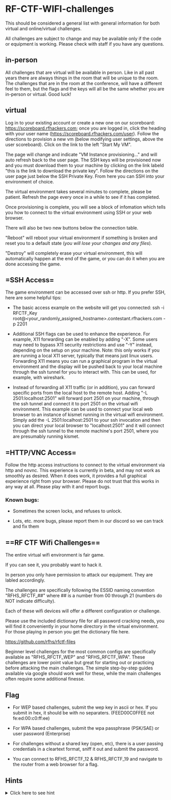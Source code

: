 # RF-CTF-WIFI-challenges


This should be considered a general list with general information for both virtual and online/virtual challenges.

All challenges are subject to change and may be available only if the code or equipment is working.
Please check with staff if you have any questions.

## in-person
All challenges that are virtual will be available in person.  Like in all past years there are always things in the room that will be unique to the room.  The challenges that are in the room at the conference, will have a different feel to them, but the flags and the keys will all be the same whether you are in-person or virtual.  Good luck!

## virtual

Log in to your existing account or create a new one on our scoreboard: https://scoreboard.rfhackers.com; once you are logged in, click the heading with your user name (https://scoreboard.rfhackers.com/user). Follow the directions to provision a new vm (below modifying user settings, above the user scoreboard). Click on the link to the left "Start My VM".


The page will change and indicate "VM Instance provisioning..." and will auto refresh back to the user page.  The SSH keys will be provisioned now and you must download them to your machine by clicking on the link labeld "this is the link to download the private key".  Follow the directions on the user page just below the SSH Private Key.  From here you can SSH into your environment of choice.


The virtual environment takes several minutes to complete, please be patient.  Refresh the page every once in a while to see if it has completed.


Once provisioning is complete, you will see a block of infomation which tells you how to connect to the virtual environment using SSH or your web browser.


There will also be two new buttons below the connection table.

"Reboot" will reboot your virtual environment if something is broken and reset you to a default state (*you will lose your changes and any files*).

"Destroy" will completely erase your virtual environment, this will automatically happen at the end of the game, or you can do it when you are done accessing the game.

## =SSH Access=


The game environment can be accessed over ssh or http. If you prefer SSH, here are some helpful tips:

* The basic access example on the website will get you connected: ssh -i RFCTF_Key root@<your_randomly_assigned_hostname>.contestant.rfhackers.com -p 2201


* Additional SSH flags can be used to enhance the experience.  For example, X11 forwarding can be enabled by adding "-X".  Some users may need to bypass X11 security restrictions and use "-Y" instead, depending on the setup on your machine.  Note: this only works if you are running a local X11 server, typically that means just linux users.  Forwarding X11 means you can run a graphical program in the virtual environment and the display will be pushed back to your local machine through the ssh tunnel for you to interact with.  This can be used, for example, with wireshark.


* Instead of forwarding all X11 traffic (or in addition), you can forward specific ports from the local host to the remote host.  Adding "-L 2501:localhost:2501" will forward port 2501 on your machine, through the ssh tunnel and connect it to port 2501 on the virtual wifi environment.  This example can be used to connect your local web browser to an instance of kismet running in the virtual wifi environment.  Simply add the -L 2501:localhost:2501 to your ssh invocation and then you can direct your local browser to "localhost:2501" and it will connect through the ssh tunnel to the remote machine's port 2501, where you are presumably running kismet.


## =HTTP/VNC Access=


Follow the http access instructions to connect to the virtual environment via http and novnc.  This experience is currently in beta, and may not work as smoothly as desired.  When it does work, it provides a full graphical experience right from your browser.  Please do not trust that this works in any way at all.  Please play with it and report bugs.


### Known bugs:

* Sometimes the screen locks, and refuses to unlock.


* Lots, etc. more bugs, please report them in our discord so we can track and fix them

## ==RF CTF Wifi Challenges==


The entire virtual wifi environment is fair game.

If you can see it, you probably want to hack it.

In person you only have permission to attack our equipment.  They are labled accordingly.

The challenges are specifically following the ESSID naming convention "RFHS_RFCTF_##" where ## is a number from 00 through 21 (numbers do NOT indicate difficulty).


Each of these wifi devices will offer a different configuration or challenge.



Please use the included dictionary file for all password cracking needs, you will find it conveniently in your home directory in the virtual environment. For those playing in person you get the dictionary file here.

https://github.com/rfhs/rfctf-files


Beginner level challenges for the most common configs are specifically available as "RFHS_RFCTF_WEP" and "RFHS_RFCTF_WPA".  These challenges are lower point value but great for starting out or practicing before attacking the main challenges.  The simple step-by-step guides available via google should work well for these, while the main challenges often require some additional finesse.

## Flag


* For WEP based challenges, submit the wep key in ascii or hex.  If you submit in hex, it should be with no separaters. (FEED00C0FFEE not fe:ed:00:c0:ff:ee)


* For WPA based challenges, submit the wpa passphrase (PSK/SAE) or user password (Enterprise)


* For challenges without a shared key (open, etc), there is a user passing credentials in a cleartext format, sniff it out and submit the password.


* You can connect to RFHS_RFCTF_12 & RFHS_RFCTF_19 and navigate to the router from a web browser for a flag.

## Hints


<details>
  <summary>Click here to see hint</summary>


* Always be collecting.  You have multiple wifi cards, USE THEM.


* Ensure the tools you are using are modern.  The protocols we are using are modern, you need modern tools to see things correctly


* Kismet is your friend.  Aircrack-ng is a good acquaintance but not always a friend.


* There are devices for RFHS_RFCTF_00 through RFHS_RFCTF_21 *inclusive*, no numbers are missing.  Find it.


* If you get stuck, ask for help in discord.  It's always worth trying.


</details>
